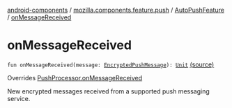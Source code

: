 [android-components](../../index.md) / [mozilla.components.feature.push](../index.md) / [AutoPushFeature](index.md) / [onMessageReceived](./on-message-received.md)

# onMessageReceived

`fun onMessageReceived(message: `[`EncryptedPushMessage`](../../mozilla.components.concept.push/-encrypted-push-message/index.md)`): `[`Unit`](https://kotlinlang.org/api/latest/jvm/stdlib/kotlin/-unit/index.html) [(source)](https://github.com/mozilla-mobile/android-components/blob/master/components/feature/push/src/main/java/mozilla/components/feature/push/AutoPushFeature.kt#L160)

Overrides [PushProcessor.onMessageReceived](../../mozilla.components.concept.push/-push-processor/on-message-received.md)

New encrypted messages received from a supported push messaging service.

